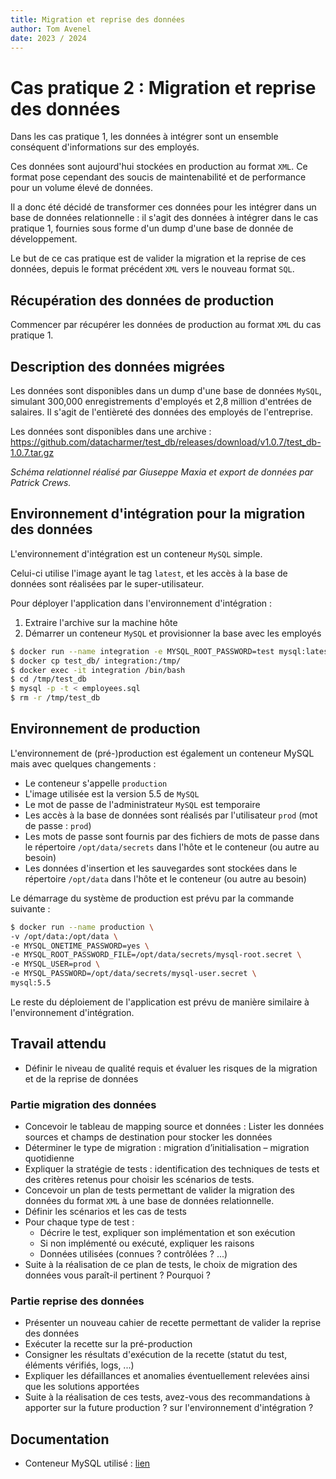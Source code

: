 ```yaml
---
title: Migration et reprise des données
author: Tom Avenel
date: 2023 / 2024
---
```


# Cas pratique 2 : Migration et reprise des données

Dans les cas pratique 1, les données à intégrer sont un ensemble conséquent d'informations sur des employés.

Ces données sont aujourd'hui stockées en production au format `XML`.
Ce format pose cependant des soucis de maintenabilité et de performance pour un volume élevé de données.

Il a donc été décidé de transformer ces données pour les intégrer dans un base de données relationnelle : il s'agit des données à intégrer dans le cas pratique 1, fournies sous forme d'un dump d'une base de donnée de développement.

Le but de ce cas pratique est de valider la migration et la reprise de ces données, depuis le format précédent `XML` vers le nouveau format `SQL`.

## Récupération des données de production

Commencer par récupérer les données de production au format `XML` du cas pratique 1.

## Description des données migrées

Les données sont disponibles dans un dump d'une base de données `MySQL`, simulant 300,000 enregistrements d'employés et 2,8 million d'entrées de salaires.
Il s'agit de l'entièreté des données des employés de l'entreprise.

Les données sont disponibles dans une archive : <https://github.com/datacharmer/test_db/releases/download/v1.0.7/test_db-1.0.7.tar.gz>

_Schéma relationnel réalisé par Giuseppe Maxia et export de données par Patrick Crews._

## Environnement d'intégration pour la migration des données

L'environnement d'intégration est un conteneur `MySQL` simple.

Celui-ci utilise l'image ayant le tag `latest`, et les accès à la base de données sont réalisées par le super-utilisateur.

Pour déployer l'application dans l'environnement d'intégration :

1. Extraire l'archive sur la machine hôte
2. Démarrer un conteneur `MySQL` et provisionner la base avec les employés
```sh
$ docker run --name integration -e MYSQL_ROOT_PASSWORD=test mysql:latest
$ docker cp test_db/ integration:/tmp/
$ docker exec -it integration /bin/bash
$ cd /tmp/test_db
$ mysql -p -t < employees.sql
$ rm -r /tmp/test_db
```

## Environnement de production

L'environnement de (pré-)production est également un conteneur MySQL mais avec quelques changements :

- Le conteneur s'appelle `production`
- L'image utilisée est la version 5.5 de `MySQL`
- Le mot de passe de l'administrateur `MySQL` est temporaire
- Les accès à la base de données sont réalisés par l'utilisateur `prod` (mot de passe : `prod`)
- Les mots de passe sont fournis par des fichiers de mots de passe dans le répertoire `/opt/data/secrets` dans l'hôte et le conteneur (ou autre au besoin)
- Les données d'insertion et les sauvegardes sont stockées dans le répertoire `/opt/data` dans l'hôte et le conteneur (ou autre au besoin)

Le démarrage du système de production est prévu par la commande suivante :

```sh
$ docker run --name production \
-v /opt/data:/opt/data \
-e MYSQL_ONETIME_PASSWORD=yes \
-e MYSQL_ROOT_PASSWORD_FILE=/opt/data/secrets/mysql-root.secret \
-e MYSQL_USER=prod \
-e MYSQL_PASSWORD=/opt/data/secrets/mysql-user.secret \
mysql:5.5
```

Le reste du déploiement de l'application est prévu de manière similaire à l'environnement d'intégration.

## Travail attendu

- Définir le niveau de qualité requis et évaluer les risques de la migration et de la reprise de données

### Partie migration des données

- Concevoir le tableau de mapping source et données : Lister les données sources et champs de destination pour stocker les données  
- Déterminer le type de migration : migration d’initialisation – migration quotidienne  
- Expliquer la stratégie de tests : identification des techniques de tests et des critères retenus pour choisir les scénarios de tests.
- Concevoir un plan de tests permettant de valider la migration des données du format `XML` à une base de données relationnelle.
- Définir les scénarios et les cas de tests 
- Pour chaque type de test :  
  - Décrire le test, expliquer son implémentation et son exécution 
  - Si non implémenté ou exécuté, expliquer les raisons 
  - Données utilisées (connues ? contrôlées ? ...) 
- Suite à la réalisation de ce plan de tests, le choix de migration des données vous paraît-il pertinent ? Pourquoi ?

### Partie reprise des données

- Présenter un nouveau cahier de recette permettant de valider la reprise des données
- Exécuter la recette sur la pré-production
- Consigner les résultats d'exécution de la recette (statut du test, éléments vérifiés, logs, ...)
- Expliquer les défaillances et anomalies éventuellement relevées ainsi que les solutions apportées
- Suite à la réalisation de ces tests, avez-vous des recommandations à apporter sur la future production ? sur l'environnement d'intégration ?

## Documentation 

- Conteneur MySQL utilisé : [lien](https://hub.docker.com/_/mysql?tab=description)

